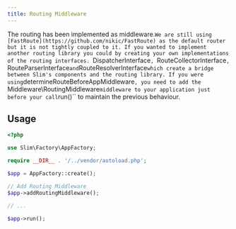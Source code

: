 ```yaml
---
title: Routing Middleware
---
```


The routing has been implemented as middleware.`
We are still using [FastRoute](https://github.com/nikic/FastRoute) as the default router but it is not tightly coupled to it.
If you wanted to implement another routing library you could by creating your own implementations of the routing interfaces. 
`DispatcherInterface`, `RouteCollectorInterface`, `RouteParserInterface` and `RouteResolverInterface` which create a bridge between Slim's components and the routing library.
If you were using `determineRouteBeforeAppMiddleware`, you need to add the `Middleware\RoutingMiddleware` middleware to your application just before your call `run()`` to maintain the previous behaviour.

## Usage
```php
<?php

use Slim\Factory\AppFactory;

require __DIR__ . '/../vendor/autoload.php';

$app = AppFactory::create();

// Add Routing Middleware
$app->addRoutingMiddleware();

// ...

$app->run();
```
